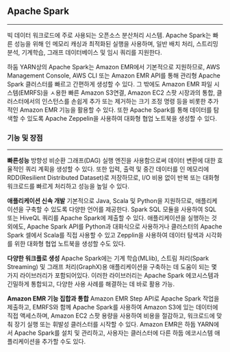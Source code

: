 ## Apache Spark

---

빅 데이터 워크로드에 주로 사용되는 오픈소스 분산처리 시스템. Apache Spark는 빠른 성능을 위해 인 메모리 캐싱과 최적화된 실행을 사용하며, 일반 배치 처리, 스트리밍 분석, 기계학습, 그래프 데이터베이스 및 임시 쿼리를 지원한다.

하둠 YARN상의 Apache Spark는 Amazon EMR에서 기본적으로 지원하므로, AWS Management Console, AWS CLI 또는 Amazon EMR API를 통해 관리형 Apache Spark 클러스터를 빠르고 간편하게 생성할 수 있다. 그 밖에도 Amazon EMR 파일 시스템(EMRFS)을 ㅅ용한 빠른 Amazon S3연결, Amazon EC2 스팟 시장과의 통합, 클러스터에서의 인스턴스를 손쉽게 추가 또는 제거하는 크기 조정 명령 등을 비롯한 추가적인 Amazon EMR 기능을 활용할 수 있다. 또한 Apache Spark를 통해 데이터를 탐색할 수 있도록 Apache Zeppelin을 사용하여 대화형 협업 노트북을 생성할 수 있다. 

### 기능 및 장점

---

**빠른성능**
방향성 비순환 그래프(DAG) 실행 엔진을 사용함으로써 데이터 변환에 대한 효율적인 쿼리 계획을 생성할 수 있다. 또한 입력, 출력 및 중간 데이터를 인 메모리에 RDD(Resilient Distributed Dataset)로 저장하므로, I/O 비용 없이 반복 또는 대화형 워크로드를 빠르게 처리하고 성능을 높일 수 있다. 

**애플리케이션 신속 개발**
기본적으로 Java, Scala 및 Python을 지원하므로, 애플리케이션을 구축할 수 있도록 다양한 언어를 제공한다. Spark SQL 모듈을 사용하여 SQL 또는 HiveQL 쿼리를 Apache Spark에 제출할 수 있다. 애플리케이션을 실행하는 것 외에도, Apache Spark API를 Python과 대화식으로 사용하거나 클러스터의 Apache Spark 셀에서 Scala를 직접 사용할 수 있고 Zepplin을 사용하여 데이터 탐색과 시각화를 위한 대화형 협업 노트북을 생성할 수도 있다.

**다양한 워크플로 생성**
Apache Spark에는 기계 학습(MLlib), 스트림 처리(Spark Streaming) 및 그래프 처리(GraphX)용 애플리케이션을 구축하는 데 도움이 되는 몇 가지 라이브러리가 포함되어있다. 이러한 라이브러리는 Apache Spark 에코시스템과 긴밀하게 통합되고, 다양한 사용 사례를 해결하는 데 바로 활용 가능.

**Amazon EMR 기능 집합과 통합**
Amazon EMR Step API로 Apache Spark 작업을 제출하고, EMRFS와 함께 Apache Spark를 사용하여 Amazon S3에 있는 데이터에 직접 액세스하며, Amazon EC2 스팟 용량을 사용하여 비용을 절감하고, 워크로드에 맞춰 장기 실행 또는 휘발성 클러스터를 시작할 수 있다. Amazon EMR은 하둡 YARN에서 Apache Spark를 설치 및 관리하고, 사용자는 클러스터에 다른 하둡 에코시스템 애플리케이션을 추가할 수도 있다.